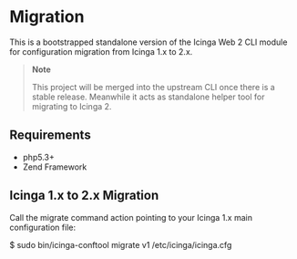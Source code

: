 # <a id="Migration"></a> Migration

This is a bootstrapped standalone version of the Icinga Web 2 CLI
module for configuration migration from Icinga 1.x to 2.x.

> **Note**
>
> This project will be merged into the upstream CLI once there is
> a stable release. Meanwhile it acts as standalone helper tool
> for migrating to Icinga 2.

## Requirements

* php5.3+
* Zend Framework

## Icinga 1.x to 2.x Migration

Call the migrate command action pointing to your Icinga 1.x main
configuration file:

 $ sudo bin/icinga-conftool migrate v1 /etc/icinga/icinga.cfg

